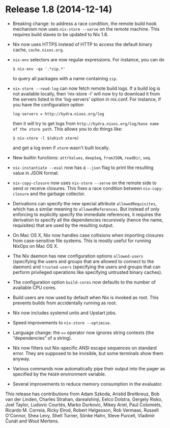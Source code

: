 # Release 1.8 (2014-12-14)

  - Breaking change: to address a race condition, the remote build hook
    mechanism now uses `nix-store
            --serve` on the remote machine. This requires build slaves to be
    updated to Nix 1.8.

  - Nix now uses HTTPS instead of HTTP to access the default binary
    cache, `cache.nixos.org`.

  - `nix-env` selectors are now regular expressions. For instance, you
    can do
    
        $ nix-env -qa '.*zip.*'
    
    to query all packages with a name containing `zip`.

  - `nix-store --read-log` can now fetch remote build logs. If a build
    log is not available locally, then ‘nix-store -l’ will now try to
    download it from the servers listed in the ‘log-servers’ option in
    nix.conf. For instance, if you have the configuration option
    
        log-servers = http://hydra.nixos.org/log
    
    then it will try to get logs from `http://hydra.nixos.org/log/base
    name of the
    store path`. This allows you to do things like:
    
        $ nix-store -l $(which xterm)
    
    and get a log even if `xterm` wasn't built locally.

  - New builtin functions: `attrValues`, `deepSeq`, `fromJSON`,
    `readDir`, `seq`.

  - `nix-instantiate --eval` now has a `--json` flag to print the
    resulting value in JSON format.

  - `nix-copy-closure` now uses `nix-store --serve` on the remote side
    to send or receive closures. This fixes a race condition between
    `nix-copy-closure` and the garbage collector.

  - Derivations can specify the new special attribute
    `allowedRequisites`, which has a similar meaning to
    `allowedReferences`. But instead of only enforcing to explicitly
    specify the immediate references, it requires the derivation to
    specify all the dependencies recursively (hence the name,
    requisites) that are used by the resulting output.

  - On Mac OS X, Nix now handles case collisions when importing closures
    from case-sensitive file systems. This is mostly useful for running
    NixOps on Mac OS X.

  - The Nix daemon has new configuration options `allowed-users`
    (specifying the users and groups that are allowed to connect to the
    daemon) and `trusted-users` (specifying the users and groups that
    can perform privileged operations like specifying untrusted binary
    caches).

  - The configuration option `build-cores` now defaults to the number of
    available CPU cores.

  - Build users are now used by default when Nix is invoked as root.
    This prevents builds from accidentally running as root.

  - Nix now includes systemd units and Upstart jobs.

  - Speed improvements to `nix-store
            --optimise`.

  - Language change: the `==` operator now ignores string contexts (the
    “dependencies” of a string).

  - Nix now filters out Nix-specific ANSI escape sequences on standard
    error. They are supposed to be invisible, but some terminals show
    them anyway.

  - Various commands now automatically pipe their output into the pager
    as specified by the `PAGER` environment variable.

  - Several improvements to reduce memory consumption in the evaluator.

This release has contributions from Adam Szkoda, Aristid Breitkreuz, Bob
van der Linden, Charles Strahan, darealshinji, Eelco Dolstra, Gergely
Risko, Joel Taylor, Ludovic Courtès, Marko Durkovic, Mikey Ariel, Paul
Colomiets, Ricardo M. Correia, Ricky Elrod, Robert Helgesson, Rob
Vermaas, Russell O'Connor, Shea Levy, Shell Turner, Sönke Hahn, Steve
Purcell, Vladimír Čunát and Wout Mertens.
